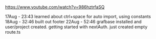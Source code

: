 https://www.youtube.com/watch?v=986hztrfaSQ

17Aug - 23:43 learned about ctrl+space for auto import, using constants 
18Aug - 32:46 built out footer
22Aug - 52:46 grafbase installed and user/project created. getting started with nextAuth. just created empty route.ts